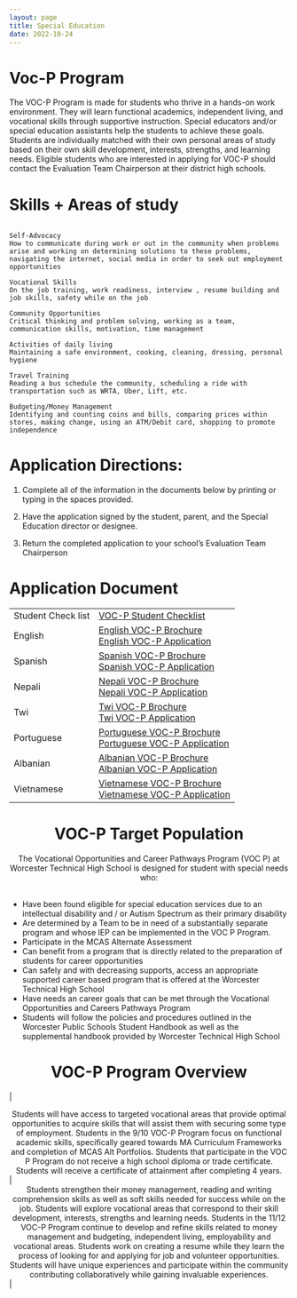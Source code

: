 ```yaml
---
layout: page
title: Special Education
date: 2022-10-24
---
```


# Voc-P Program

The VOC-P Program is made for students who thrive in a hands-on work environment. They will learn functional academics, independent living, and vocational skills through supportive instruction. Special educators and/or special education assistants help the students to achieve these goals. Students are individually matched with their own personal areas of study based on their own skill development, interests, strengths, and learning needs. Eligible students who are interested in applying for VOC-P should contact the Evaluation Team Chairperson at their district high schools.

# Skills + Areas of study
```

Self-Advocacy
How to communicate during work or out in the community when problems arise and working on determining solutions to these problems, navigating the internet, social media in order to seek out employment opportunities

Vocational Skills
On the job training, work readiness, interview , resume building and job skills, safety while on the job

Community Opportunities
Critical thinking and problem solving, working as a team, communication skills, motivation, time management

Activities of daily living
Maintaining a safe environment, cooking, cleaning, dressing, personal hygiene

Travel Training
Reading a bus schedule the community, scheduling a ride with transportation such as WRTA, Uber, Lift, etc.

Budgeting/Money Management
Identifying and counting coins and bills, comparing prices within stores, making change, using an ATM/Debit card, shopping to promote independence

```

# Application Directions:

1. Complete all of the information in the documents below by printing or typing in the spaces provided.

2. Have the application signed by the student, parent, and the Special Education director or designee. 

3. Return the completed application to your school’s Evaluation Team Chairperson

# Application Document


|  |  |
| ------------------ | -------| 
| Student Check list | [VOC-P Student Checklist](http://techhigh.us/wp-content/uploads/2021/04/voc-p-app-student-checklist.pdf) |
| English |  [English VOC-P Brochure](https://www.techhigh.us/wp-content/uploads/2021/04/voc-p-brochure-english.pdf) <br> [English VOC-P Application](https://www.techhigh.us/wp-content/uploads/2021/04/voc-p-app-english.pdf) |
| Spanish | [Spanish VOC-P Brochure](http://techhigh.us/wp-content/uploads/2021/04/voc-p-brochure-spanish.pdf) <br> [Spanish VOC-P Application](http://techhigh.us/wp-content/uploads/2021/04/voc-p-app-spanish.pdf) 
| Nepali | [Nepali VOC-P Brochure](http://techhigh.us/wp-content/uploads/2021/04/voc-p-brochure-nepali.pdf) <br> [Nepali VOC-P Application](http://techhigh.us/wp-content/uploads/2021/04/voc-p-app-nepali.pdf) 
| Twi | [Twi VOC-P Brochure](http://techhigh.us/wp-content/uploads/2021/04/voc-p-brochure-twi.pdf) <br> [Twi VOC-P Application](http://techhigh.us/wp-content/uploads/2021/04/voc-p-app-twi.pdf) 
| Portuguese | [Portuguese VOC-P Brochure](http://techhigh.us/wp-content/uploads/2021/04/voc-p-brochure-portuguese.pdf) <br> [Portuguese VOC-P Application](http://techhigh.us/wp-content/uploads/2021/04/voc-p-app-portuguese.pdf)
| Albanian | [Albanian VOC-P Brochure](http://techhigh.us/wp-content/uploads/2021/04/voc-p-brochure-albanian.pdf) <br> [Albanian VOC-P Application](http://techhigh.us/wp-content/uploads/2021/04/voc-p-app-albanian.pdf) 
| Vietnamese | [Vietnamese VOC-P Brochure](http://techhigh.us/wp-content/uploads/2021/04/voc-p-brochure-vietnamese.pdf) <br> [Vietnamese VOC-P Application](http://techhigh.us/wp-content/uploads/2021/04/voc-p-app-vietnamese.pdf) | 


# <center>VOC-P Target Population</center>

<center>The Vocational Opportunities and Career Pathways Program (VOC P) at Worcester Technical High School is designed for student with special needs who: 
</center><br>

- Have been found eligible for special education services due to an intellectual disability and / or Autism Spectrum as their primary disability
- Are determined by a Team to be in need of a substantially separate program and whose IEP can be implemented in the VOC P Program.
- Participate in the MCAS Alternate Assessment
- Can benefit from a program that is directly related to the preparation of students for career opportunities
- Can safely and with decreasing supports, access an appropriate supported career based program that is offered at the Worcester Technical High School
- Have needs an career goals that can be met through the Vocational Opportunities and Careers Pathways Program
- Students will follow the policies and procedures outlined in the Worcester Public Schools Student Handbook as well as the supplemental handbook provided by Worcester Technical High School

# <center>VOC-P Program Overview </center>


| <center> Students will have access to targeted vocational areas that provide optimal opportunities to acquire skills that will assist them with securing some type of employment. Students in the 9/10 VOC-P Program focus on functional academic skills, specifically geared towards MA Curriculum Frameworks and completion of MCAS Alt Portfolios. Students that participate in the VOC P Program do not receive a high school diploma or trade certificate. Students will receive a certificate of attainment after completing 4 years.</center>| <center>Students strengthen their money management, reading and writing comprehension skills as well as soft skills needed for success while on the job. Students will explore vocational areas that correspond to their skill development, interests, strengths and learning needs. Students in the 11/12 VOC-P Program continue to develop and refine skills related to money management and budgeting, independent living, employability and vocational areas. Students work on creating a resume while they learn the process of looking for and applying for job and volunteer opportunities. Students will have unique experiences and participate within the community contributing collaboratively while gaining invaluable experiences.</center>|